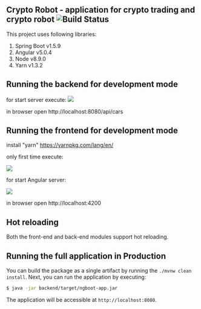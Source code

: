 Crypto Robot - application for crypto trading and crypto robot ![Build Status](https://travis-ci.org/shekhargulati/spring-boot-maven-angular-starter.svg?branch=master)
-----

This project uses following libraries:

1. Spring Boot v1.5.9
2. Angular v5.0.4
3. Node v8.9.0
4. Yarn v1.3.2

## Running the backend for development mode

for start server execute:
<img src="https://i.gyazo.com/1dd7fbbc87b405a1f1e072f3e4a09a40.png"></img>

in browser open http://localhost:8080/api/cars
## Running the frontend for development mode
install "yarn" https://yarnpkg.com/lang/en/ 

only first time execute:

<img src="https://i.gyazo.com/122e511c14d52fffc96f6e266564a4cb.png"></img>

for start Angular server:

<img src="https://gyazo.com/fa55379cc57d3c4e456f497a2eb37e67"></img>

in browser open http://localhost:4200
## Hot reloading

Both the front-end and back-end modules support hot reloading.

## Running the full application in Production

You can build the package as a single artifact by running the `./mvnw clean install`.
Next, you can run the application by executing:

```bash
$ java -jar backend/target/ngboot-app.jar
```

The application will be accessible at `http://localhost:8080`.
